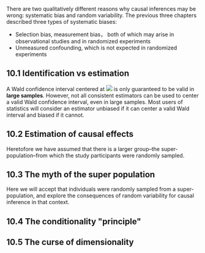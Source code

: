There are two qualitatively different reasons why causal inferences may be wrong: systematic bias and random variability. The previous three chapters described three types of systematic biases: 
- Selection bias, measurement bias， both of which may arise in observational studies and in randomized experiments
- Unmeasured confounding, which is not expected in randomized experiments

## 10.1 Identification vs estimation
A Wald confidence interval centered at <img src="https://render.githubusercontent.com/render/math?math=\hat{p}"> is only guaranteed to be valid in **large samples**. However, not all consistent estimators can be used to center a valid Wald confidence interval, even in large samples. Most users of statistics will consider an estimator unbiased if it can center a valid Wald interval and biased if it cannot.

## 10.2 Estimation of causal effects
Heretofore we have assumed that there is a larger group–the super-population–from which the study participants were randomly sampled. 

## 10.3 The myth of the super population
Here we will accept that individuals were randomly sampled from a super-population, and explore the consequences of random variability for causal inference in that context.

## 10.4 The conditionality "principle"

## 10.5 The curse of dimensionality
